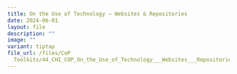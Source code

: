 ```yaml
---
title: On the Use of Technology – Websites & Repositories
date: 2024-06-01
layout: file
description: ""
image: ""
variant: tiptap
file_url: /files/CoP
  Toolkits/44_CHI_COP_On_the_Use_of_Technology___Websites___Repositories.pdf
---
```

